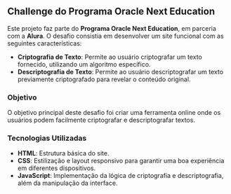 ## Challenge do Programa Oracle Next Education

Este projeto faz parte do **Programa Oracle Next Education**, em parceria com a **Alura**. O desafio consistia em desenvolver um site funcional com as seguintes características:

- **Criptografia de Texto**: Permite ao usuário criptografar um texto fornecido, utilizando um algoritmo específico.
- **Descriptografia de Texto**: Permite ao usuário descriptografar um texto previamente criptografado para revelar o conteúdo original.

### Objetivo

O objetivo principal deste desafio foi criar uma ferramenta online onde os usuários podem facilmente criptografar e descriptografar textos.

### Tecnologias Utilizadas

- **HTML**: Estrutura básica do site.
- **CSS**: Estilização e layout responsivo para garantir uma boa experiência em diferentes dispositivos.
- **JavaScript**: Implementação da lógica de criptografia e descriptografia, além da manipulação da interface.
